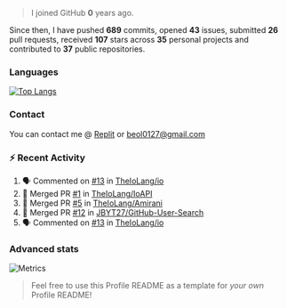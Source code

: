 > I joined GitHub **0** years ago.

Since then, I have pushed **689** commits, opened **43** issues, submitted **26** pull requests, received **107** stars across **35** personal projects and contributed to **37** public repositories.


### Languages

[![Top Langs](https://github-readme-stats.vercel.app/api/top-langs/?username=JBYT27&layout=compact&langs_count=8)](https://github.com/anuraghazra/github-readme-stats)


### Contact
You can contact me @ [Replit](https://replit.com/@JBloves27) or beol0127@gmail.com

### :zap: Recent Activity

<!--START_SECTION:activity-->
1. 🗣 Commented on [#13](https://github.com/TheIoLang/io/issues/13) in [TheIoLang/io](https://github.com/TheIoLang/io)
2. 🎉 Merged PR [#1](https://github.com/TheIoLang/IoAPI/pull/1) in [TheIoLang/IoAPI](https://github.com/TheIoLang/IoAPI)
3. 🎉 Merged PR [#5](https://github.com/TheIoLang/Amirani/pull/5) in [TheIoLang/Amirani](https://github.com/TheIoLang/Amirani)
4. 🎉 Merged PR [#12](https://github.com/JBYT27/GitHub-User-Search/pull/12) in [JBYT27/GitHub-User-Search](https://github.com/JBYT27/GitHub-User-Search)
5. 🗣 Commented on [#13](https://github.com/TheIoLang/io/issues/13) in [TheIoLang/io](https://github.com/TheIoLang/io)
<!--END_SECTION:activity-->

### Advanced stats

![Metrics](https://github.com/JBYT27/JBYT27/blob/main/github-metrics.svg)


> Feel free to use this Profile README as a template for *your own* Profile README!
